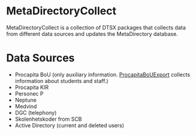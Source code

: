 # MetaDirectoryCollect

MetaDirectoryCollect is a collection of DTSX packages that collects data from different data sources and updates the MetaDirectory database.

# Data Sources
- Procapita BoU (only auxiliary information. [ProcapitaBoUExport](https://github.com/Kungsbacka/ProcapitaBoUExport) collects information about students and staff.)
- Procapita KIR
- Personec P
- Neptune
- Medvind
- DGC (telephony)
- Skolenhetskoder from SCB
- Active Directory (current and deleted users)
